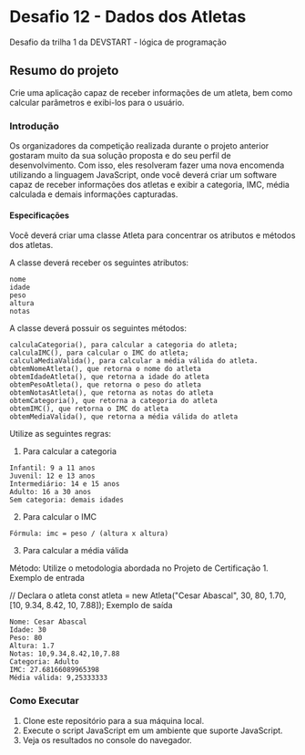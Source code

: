 # Desafio 12 - Dados dos Atletas
Desafio da trilha 1 da DEVSTART - lógica de programação

## Resumo do projeto

Crie uma aplicação capaz de receber informações de um atleta, bem como calcular parâmetros e exibi-los para o usuário.

### Introdução

Os organizadores da competição realizada durante o projeto anterior gostaram muito da sua solução proposta e do seu perfil de desenvolvimento. Com isso, eles resolveram fazer uma nova encomenda utilizando a linguagem JavaScript, onde você deverá criar um software capaz de receber informações dos atletas e exibir a categoria, IMC, média calculada e demais informações capturadas.

#### Especificações

Você deverá criar uma classe Atleta para concentrar os atributos e métodos dos atletas.

A classe deverá receber os seguintes atributos:
````
nome
idade
peso
altura
notas
````
A classe deverá possuir os seguintes métodos:
````
calculaCategoria(), para calcular a categoria do atleta;
calculaIMC(), para calcular o IMC do atleta;
calculaMediaValida(), para calcular a média válida do atleta.
obtemNomeAtleta(), que retorna o nome do atleta
obtemIdadeAtleta(), que retorna a idade do atleta
obtemPesoAtleta(), que retorna o peso do atleta
obtemNotasAtleta(), que retorna as notas do atleta
obtemCategoria(), que retorna a categoria do atleta
obtemIMC(), que retorna o IMC do atleta
obtemMediaValida(), que retorna a média válida do atleta
````
Utilize as seguintes regras:

1. Para calcular a categoria
````
Infantil: 9 a 11 anos
Juvenil: 12 e 13 anos
Intermediário: 14 e 15 anos
Adulto: 16 a 30 anos
Sem categoria: demais idades
````
2. Para calcular o IMC
````
Fórmula: imc = peso / (altura x altura)
````
3. Para calcular a média válida

Método: Utilize o metodologia abordada no Projeto de Certificação 1.
Exemplo de entrada

// Declara o atleta
const atleta = new Atleta("Cesar Abascal",
    30, 80, 1.70,
    [10, 9.34, 8.42, 10, 7.88]);
Exemplo de saída
````
Nome: Cesar Abascal
Idade: 30
Peso: 80
Altura: 1.7
Notas: 10,9.34,8.42,10,7.88
Categoria: Adulto
IMC: 27.68166089965398
Média válida: 9,25333333
````

### Como Executar
1. Clone este repositório para a sua máquina local.
2. Execute o script JavaScript em um ambiente que suporte JavaScript.
3. Veja os resultados no console do navegador.